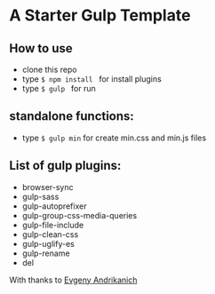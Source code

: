 # A Starter Gulp Template

## How to use
- clone this repo
- type ```$ npm install ``` for install plugins
- type ```$ gulp ``` for run

## standalone functions:
- type ```$ gulp min``` for create min.css and min.js files


## List of gulp plugins:

- browser-sync
- gulp-sass
- gulp-autoprefixer
- gulp-group-css-media-queries
- gulp-file-include
- gulp-clean-css
- gulp-uglify-es
- gulp-rename
- del

With thanks to [Evgeny Andrikanich](https://www.youtube.com/c/FreelancerLifeStyle)